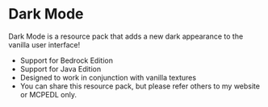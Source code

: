 # Dark Mode
Dark Mode is a resource pack that adds a new dark appearance to the vanilla user interface!

* Support for Bedrock Edition
* Support for Java Edition
* Designed to work in conjunction with vanilla textures
* You can share this resource pack, but please refer others to my website or MCPEDL only.
